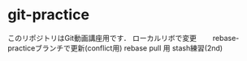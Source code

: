 # git-practice
このリポジトリはGit動画講座用です．
ローカルリボで変更　　
rebase-practiceブランチで更新(conflict用)
rebase pull 用
stash練習(2nd)